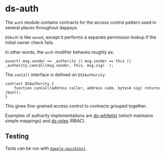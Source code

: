 ds-auth
===


The `auth` module contains contracts for the access control pattern used in several places throughout dappsys.

`DSAuth` is like `owned`, except it performs a separate permission lookup if the initial owner check fails.

In other words, the `auth` modifier behaves roughly as:

`assert( msg.sender == _authority
      || msg.sender == this
      || _authority.canCall(msg.sender, this, msg.sig) 
       );`

The `canCall` interface is defined on `DSIAuthority`:

```
contract DSAuthority {
    function canCall(address caller, address code, bytes4 sig) returns (bool);
}
```

This gives fine-grained access control to contracts grouped together.

Examples of authority implementations are [ds-whitelist](https://github.com/nexusdev/ds-whitelist)
(which maintains simple mappings) and [ds-roles](https://github.com/nexusdev/ds-roles) (RBAC).

Testing
---

Tests can be run with [`dapple-quicktest`](https://github.com/nexusdev/dapple-quicktest).

